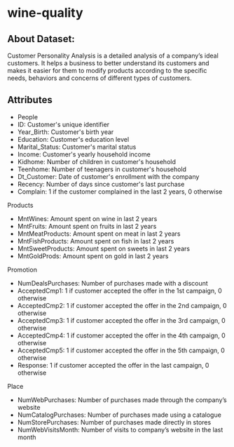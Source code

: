 # wine-quality

## About Dataset:
Customer Personality Analysis is a detailed analysis of a company’s ideal customers. It helps a business to better understand its customers and makes it easier for them to modify products according to the specific needs, behaviors and concerns of different types of customers.

## Attributes

- People
 - ID: Customer's unique identifier
 - Year_Birth: Customer's birth year
 - Education: Customer's education level
 - Marital_Status: Customer's marital status
 - Income: Customer's yearly household income
 - Kidhome: Number of children in customer's household
 - Teenhome: Number of teenagers in customer's household
 - Dt_Customer: Date of customer's enrollment with the company
 - Recency: Number of days since customer's last purchase
 - Complain: 1 if the customer complained in the last 2 years, 0 otherwise

Products

 - MntWines: Amount spent on wine in last 2 years
 - MntFruits: Amount spent on fruits in last 2 years
 - MntMeatProducts: Amount spent on meat in last 2 years
 - MntFishProducts: Amount spent on fish in last 2 years
 - MntSweetProducts: Amount spent on sweets in last 2 years
 - MntGoldProds: Amount spent on gold in last 2 years

Promotion

 - NumDealsPurchases: Number of purchases made with a discount
 - AcceptedCmp1: 1 if customer accepted the offer in the 1st campaign, 0 otherwise
 - AcceptedCmp2: 1 if customer accepted the offer in the 2nd campaign, 0 otherwise
 - AcceptedCmp3: 1 if customer accepted the offer in the 3rd campaign, 0 otherwise
 - AcceptedCmp4: 1 if customer accepted the offer in the 4th campaign, 0 otherwise
 - AcceptedCmp5: 1 if customer accepted the offer in the 5th campaign, 0 otherwise
 - Response: 1 if customer accepted the offer in the last campaign, 0 otherwise

Place

 - NumWebPurchases: Number of purchases made through the company’s website
 - NumCatalogPurchases: Number of purchases made using a catalogue
 - NumStorePurchases: Number of purchases made directly in stores
 - NumWebVisitsMonth: Number of visits to company’s website in the last month
